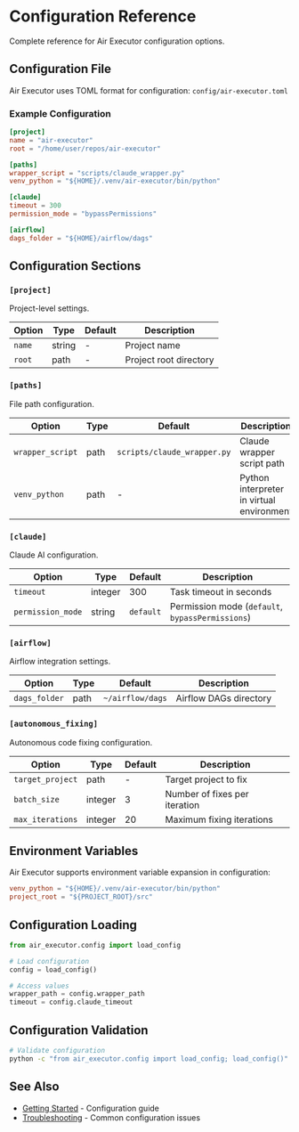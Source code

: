 # Configuration Reference

Complete reference for Air Executor configuration options.

## Configuration File

Air Executor uses TOML format for configuration: `config/air-executor.toml`

### Example Configuration

```toml
[project]
name = "air-executor"
root = "/home/user/repos/air-executor"

[paths]
wrapper_script = "scripts/claude_wrapper.py"
venv_python = "${HOME}/.venv/air-executor/bin/python"

[claude]
timeout = 300
permission_mode = "bypassPermissions"

[airflow]
dags_folder = "${HOME}/airflow/dags"
```

## Configuration Sections

### `[project]`

Project-level settings.

| Option | Type | Default | Description |
|--------|------|---------|-------------|
| `name` | string | - | Project name |
| `root` | path | - | Project root directory |

### `[paths]`

File path configuration.

| Option | Type | Default | Description |
|--------|------|---------|-------------|
| `wrapper_script` | path | `scripts/claude_wrapper.py` | Claude wrapper script path |
| `venv_python` | path | - | Python interpreter in virtual environment |

### `[claude]`

Claude AI configuration.

| Option | Type | Default | Description |
|--------|------|---------|-------------|
| `timeout` | integer | 300 | Task timeout in seconds |
| `permission_mode` | string | `default` | Permission mode (`default`, `bypassPermissions`) |

### `[airflow]`

Airflow integration settings.

| Option | Type | Default | Description |
|--------|------|---------|-------------|
| `dags_folder` | path | `~/airflow/dags` | Airflow DAGs directory |

### `[autonomous_fixing]`

Autonomous code fixing configuration.

| Option | Type | Default | Description |
|--------|------|---------|-------------|
| `target_project` | path | - | Target project to fix |
| `batch_size` | integer | 3 | Number of fixes per iteration |
| `max_iterations` | integer | 20 | Maximum fixing iterations |

## Environment Variables

Air Executor supports environment variable expansion in configuration:

```toml
venv_python = "${HOME}/.venv/air-executor/bin/python"
project_root = "${PROJECT_ROOT}/src"
```

## Configuration Loading

```python
from air_executor.config import load_config

# Load configuration
config = load_config()

# Access values
wrapper_path = config.wrapper_path
timeout = config.claude_timeout
```

## Configuration Validation

```bash
# Validate configuration
python -c "from air_executor.config import load_config; load_config()"
```

## See Also

- [Getting Started](../getting-started/configuration.md) - Configuration guide
- [Troubleshooting](./troubleshooting.md) - Common configuration issues
